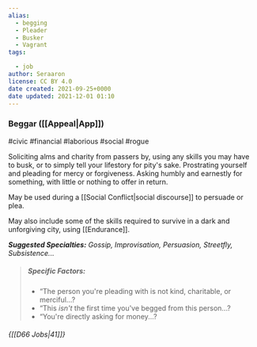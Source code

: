 ```yaml
---
alias:
  - begging
  - Pleader
  - Busker
  - Vagrant
tags:

  - job
author: Seraaron
license: CC BY 4.0
date created: 2021-09-25+0000
date updated: 2021-12-01 01:10
---
```


### Beggar ([[Appeal|App]])

#civic #financial #laborious #social #rogue

Soliciting alms and charity from passers by, using any skills you may have to busk, or to simply tell your lifestory for pity's sake. Prostrating yourself and pleading for mercy or forgiveness. Asking humbly and earnestly for something, with little or nothing to offer in return.

May be used during a [[Social Conflict|social discourse]] to persuade or plea.

May also include some of the skills required to survive in a dark and unforgiving city, using [[Endurance]].

_**Suggested Specialties:** Gossip, Improvisation, Persuasion, Streetfly, Subsistence..._

> ##### Specific Factors:
>
> - “The person you're pleading with is not kind, charitable, or merciful...?
> - “This _isn't_ the first time you've begged from this person...?
> - “You're directly asking for money...?

###### {[[D66 Jobs|41]]}

